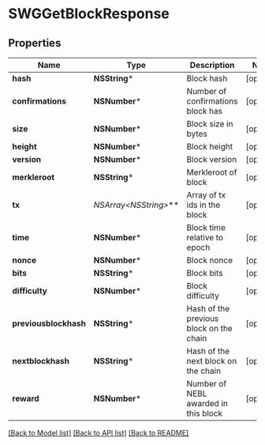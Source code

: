 # SWGGetBlockResponse

## Properties
Name | Type | Description | Notes
------------ | ------------- | ------------- | -------------
**hash** | **NSString*** | Block hash | [optional] 
**confirmations** | **NSNumber*** | Number of confirmations block has | [optional] 
**size** | **NSNumber*** | Block size in bytes | [optional] 
**height** | **NSNumber*** | Block height | [optional] 
**version** | **NSNumber*** | Block version | [optional] 
**merkleroot** | **NSString*** | Merkleroot of block | [optional] 
**tx** | **NSArray&lt;NSString*&gt;*** | Array of tx ids in the block | [optional] 
**time** | **NSNumber*** | Block time relative to epoch | [optional] 
**nonce** | **NSNumber*** | Block nonce | [optional] 
**bits** | **NSString*** | Block bits | [optional] 
**difficulty** | **NSNumber*** | Block difficulty | [optional] 
**previousblockhash** | **NSString*** | Hash of the previous block on the chain | [optional] 
**nextblockhash** | **NSString*** | Hash of the next block on the chain | [optional] 
**reward** | **NSNumber*** | Number of NEBL awarded in this block | [optional] 

[[Back to Model list]](../README.md#documentation-for-models) [[Back to API list]](../README.md#documentation-for-api-endpoints) [[Back to README]](../README.md)


